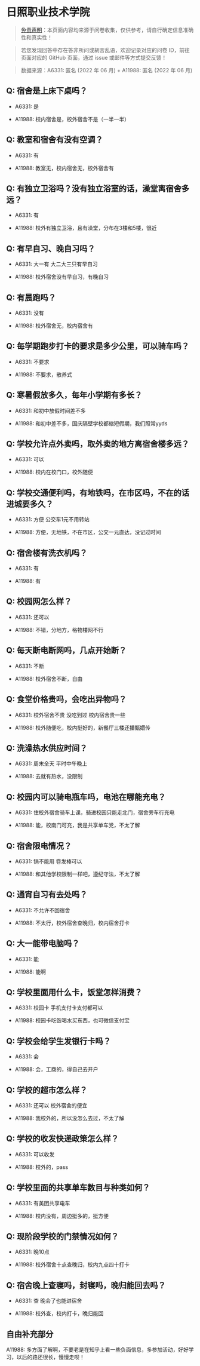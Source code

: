 # 日照职业技术学院

> [免责声明](https://colleges.chat/#_3)：本页面内容均来源于问卷收集，仅供参考，请自行确定信息准确性和真实性！

> 若您发现回答中存在答非所问或胡言乱语，欢迎记录对应的问卷 ID，前往页面对应的 GitHub 页面，通过 issue 或邮件等方式提交反馈！

> 数据来源：A6331: 匿名 (2022 年 06 月) + A11988: 匿名 (2022 年 06 月)

## Q: 宿舍是上床下桌吗？

- A6331: 是

- A11988: 校内宿舍是，校外宿舍不是（一半一半）

## Q: 教室和宿舍有没有空调？

- A6331: 有

- A11988: 教室无，校内宿舍无，校外宿舍有

## Q: 有独立卫浴吗？没有独立浴室的话，澡堂离宿舍多远？

- A6331: 有

- A11988: 校外有独立卫浴，且有澡堂，分布在3楼和5楼，很近

## Q: 有早自习、晚自习吗？

- A6331: 大一有     大二大三只有早自习

- A11988: 校外宿舍没有早自习，有晚自习

## Q: 有晨跑吗？

- A6331: 没有

- A11988: 校外宿舍无，校内宿舍有

## Q: 每学期跑步打卡的要求是多少公里，可以骑车吗？

- A6331: 不要求

- A11988: 不要求，散养式

## Q: 寒暑假放多久，每年小学期有多长？

- A6331: 和初中放假时间差不多

- A11988: 和初中差不多，国庆隔壁学校都缩短假期，我们照常yyds

## Q: 学校允许点外卖吗，取外卖的地方离宿舍楼多远？

- A6331: 可以

- A11988: 校内在校门口，校外随便

## Q: 学校交通便利吗，有地铁吗，在市区吗，不在的话进城要多久？

- A6331: 方便  公交车1元不用转站

- A11988: 方便，无地铁，不在市区，公交一元直达，没记过时间

## Q: 宿舍楼有洗衣机吗？

- A6331: 有

- A11988: 有

## Q: 校园网怎么样？

- A6331: 还可以

- A11988: 不错，分地方，格物楼网不行

## Q: 每天断电断网吗，几点开始断？

- A6331: 不断

- A11988: 校外宿舍不断，自由

## Q: 食堂价格贵吗，会吃出异物吗？

- A6331: 校外宿舍不贵 没吃到过     校内宿舍贵一些

- A11988: 校外随便吃，校内挺好的，新餐厅三楼还播甄嬛传

## Q: 洗澡热水供应时间？

- A6331: 周末全天    平时中午晚上

- A11988: 去就有热水，没限制

## Q: 校园内可以骑电瓶车吗，电池在哪能充电？

- A6331: 住校外宿舍骑车上课，骑进校园只能走北门，宿舍旁车行充电

- A11988: 能，校南门可充，我是共享单车党，不太了解

## Q: 宿舍限电情况？

- A6331: 锅不能用 卷发棒可以

- A11988: 和其他学校限制一样吧，遵纪守法，不太了解

## Q: 通宵自习有去处吗？

- A6331: 不允许不回宿舍

- A11988: 不太行，校外宿舍查晚归，校内宿舍打卡

## Q: 大一能带电脑吗？

- A6331: 能

- A11988: 能啊

## Q: 学校里面用什么卡，饭堂怎样消费？

- A6331: 校园卡   手机支付卡支付都可以

- A11988: 校园卡吃饭喝水买东西，也可微信支付宝

## Q: 学校会给学生发银行卡吗？

- A6331: 会

- A11988: 会，工商的，得自己去开户

## Q: 学校的超市怎么样？

- A6331: 还可以   校外宿舍的便宜

- A11988: 我校外的，所以没怎么去过，不太了解

## Q: 学校的收发快递政策怎么样？

- A6331: 可以收发

- A11988: 校外的，pass

## Q: 学校里面的共享单车数目与种类如何？

- A6331: 有美团共享电车

- A11988: 校内没有，周边挺多的，挺方便

## Q: 现阶段学校的门禁情况如何？

- A6331: 晚10点

- A11988: 校外宿舍十点查晚归，校内九点四十打卡

## Q: 宿舍晚上查寝吗，封寝吗，晚归能回去吗？

- A6331: 查    晚会了也能进宿舍

- A11988: 校外查，校内打卡，晚归能回

## 自由补充部分

A11988: 多方面了解啊，不要老是在知乎上看一些负面信息，多参加活动，好好学习，以后的路还很长，慢慢走呗！